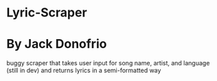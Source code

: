 # Lyric-Scraper
# By Jack Donofrio
buggy scraper that takes user input for song name, artist, and language (still in dev) and returns lyrics in a semi-formatted way
